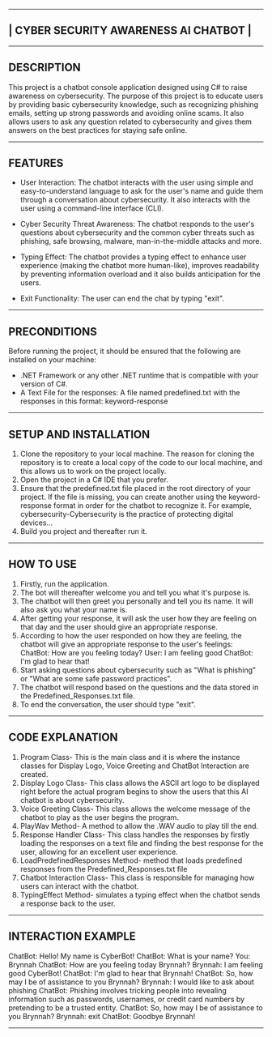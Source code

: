 ---------------------------------------
| CYBER SECURITY AWARENESS AI CHATBOT |
---------------------------------------

**********************************************************************************************************************************************
## DESCRIPTION

This project is a chatbot console application designed using C# to raise awareness on cybersecurity.
The purpose of this project is to educate users by providing basic cybersecurity knowledge, such as recognizing phishing emails, setting up strong passwords and avoiding online scams. It also allows users to ask any question related to cybersecurity and gives them answers on the best practices for staying safe online.


**********************************************************************************************************************************************
## FEATURES

- User Interaction: The chatbot interacts with the user using simple and easy-to-understand language to ask for the user's name and guide them through a conversation about cybersecurity. It also interacts with the user using a command-line interface (CLI).

- Cyber Security Threat Awareness: The chatbot responds to the user's questions about cybersecurity and the common cyber threats such as phishing, safe browsing, malware, man-in-the-middle attacks and more.

- Typing Effect: The chatbot provides a typing effect to enhance user experience (making the chatbot more human-like), improves readability by preventing information overload and it also builds anticipation for the users.

- Exit Functionality: The user can end the chat by typing "exit".

**********************************************************************************************************************************************
## PRECONDITIONS

Before running the project, it should be ensured that the following are installed on your machine:
- .NET Framework or any other .NET runtime that is compatible with your version of C#.
- A Text File for the responses: A file named predefined.txt with the responses in this format: keyword-response

**********************************************************************************************************************************************
## SETUP AND INSTALLATION

1. Clone the repository to your local machine. The reason for cloning the repository is to create a local copy of the code to our local machine, and this allows us to work on the project locally.
2. Open the project in a C# IDE that you prefer.
3. Ensure that the predefined.txt file placed in the root directory of your project.
If the file is missing, you can create another using the keyword-response format in order for the chatbot to recognize it. For example, cybersecurity-Cybersecurity is the practice of protecting digital devices...
4. Build you project and thereafter run it.

**********************************************************************************************************************************************
## HOW TO USE

1. Firstly, run the application.
2. The bot will thereafter welcome you and tell you what it's purpose is.
3. The chatbot will then greet you personally and tell you its name. It will also ask you what your name is.
4. After getting your response, it will ask the user how they are feeling on that day and the user should give an appropriate response.
5. According to how the user responded on how they are feeling, the chatbot will give an appropriate response to the user's feelings:
ChatBot: How are you feeling today?
User: I am feeling good
ChatBot: I'm glad to hear that!
6. Start asking questions about cybersecurity such as "What is phishing" or "What are some safe password practices".
7. The chatbot will respond based on the questions and the data stored in the Predefined_Responses.txt file.
8. To end the conversation, the user should type "exit".


**********************************************************************************************************************************************
## CODE EXPLANATION

1. Program Class- This is the main class and it is where the instance classes for Display Logo, Voice Greeting and ChatBot Interaction are created.
2. Display Logo Class-  This class allows the ASCII art logo to be displayed right before the actual program begins to show the users that this AI chatbot is about cybersecurity.
3. Voice Greeting Class- This class allows the welcome message of the chatbot to play as the user begins the program.
4. PlayWav Method- A method to allow the .WAV audio to play till the end.
5. Response Handler Class- This class handles the responses by firstly loading the responses on a text file and finding the best response for the user, allowing for an excellent user experience.
6. LoadPredefinedResponses Method- method that loads predefined responses from the Predefined_Responses.txt file
7. Chatbot Interaction Class- This class is responsible for managing how users can interact with the chatbot.
8. TypingEffect Method- simulates a typing effect when the chatbot sends a response back to the user.  


**********************************************************************************************************************************************
## INTERACTION EXAMPLE

ChatBot: Hello! My name is CyberBot!
ChatBot: What is your name?
You: Brynnah
ChatBot: How are you feeling today Brynnah?
Brynnah: I am feeling good CyberBot!
ChatBot: I'm glad to hear that Brynnah!
ChatBot: So, how may I be of assistance to you Brynnah?
Brynnah: I would like to ask about phishing
ChatBot: Phishing involves tricking people into revealing information such as passwords, usernames, or credit card numbers by pretending to be a trusted entity.
ChatBot: So, how may I be of assistance to you Brynnah?
Brynnah: exit
ChatBot: Goodbye Brynnah!

**********************************************************************************************************************************************
